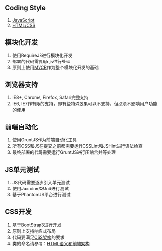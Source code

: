 ## Coding Style
1. [JavaScript](http://google-styleguide.googlecode.com/svn/trunk/javascriptguide.xml)
2. [HTML/CSS](http://google-styleguide.googlecode.com/svn/trunk/htmlcssguide.xml)

## 模块化开发
1. 使用RequireJS进行模块化开发
2. 部署的代码需要用r.js进行处理
3. 原则上使用[MVCR](http://git.augmentum.com.cn/frontend/mvcr)作为整个模块化开发的基础

## 浏览器支持
1. IE8+, Chrome, Firefox, Safari完整支持
2. IE6, IE7作有限的支持，即有些特殊效果可以不支持，但必须不影响用户功能的使用

## 前端自动化
1. 使用GruntJS作为前端自动化工具
2. 所有CSS和JS在提交之前都需要运行CSSLint和JSHint进行语法检查
3. 最终部署的代码需要运行GruntJS进行压缩合并等处理

## JS单元测试
1. JS代码需要逐步引入单元测试
2. 使用Jasmine/QUnit进行测试
3. 基于PhantomJS平台进行测试

## CSS开发
1. 基于BootStrap3进行开发
2. 原则上支持响应式布局
3. 代码要满足[CSS架构](http://blog.csdn.net/borishuai/article/details/9671619)的要求
4. 类的命名请参考：[HTML语义和前端架构](http://blog.csdn.net/borishuai/article/details/9671721)
